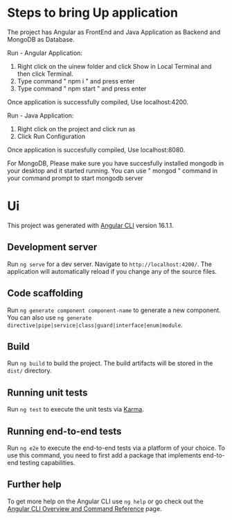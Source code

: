 # Steps to bring Up application

The project has Angular as FrontEnd and Java Application as Backend and MongoDB as Database. 

Run - Angular Application: 

1. Right click on the uinew folder and click Show in Local Terminal and then click Terminal.
2. Type command " npm i " and press enter
3. Type command " npm start " and press enter

Once application is successfully compiled, Use localhost:4200. 

Run - Java Application: 

1. Right click on the project and click run as
2. Click Run Configuration

Once application is succesfully compiled, Use localhost:8080. 

For MongoDB, Please make sure you have succesfully installed mongodb in your desktop and it started running. 
You can use " mongod " command in your command prompt to start mongodb server

# Ui

This project was generated with [Angular CLI](https://github.com/angular/angular-cli) version 16.1.1.

## Development server

Run `ng serve` for a dev server. Navigate to `http://localhost:4200/`. The application will automatically reload if you change any of the source files.

## Code scaffolding

Run `ng generate component component-name` to generate a new component. You can also use `ng generate directive|pipe|service|class|guard|interface|enum|module`.

## Build

Run `ng build` to build the project. The build artifacts will be stored in the `dist/` directory.

## Running unit tests

Run `ng test` to execute the unit tests via [Karma](https://karma-runner.github.io).

## Running end-to-end tests

Run `ng e2e` to execute the end-to-end tests via a platform of your choice. To use this command, you need to first add a package that implements end-to-end testing capabilities.

## Further help

To get more help on the Angular CLI use `ng help` or go check out the [Angular CLI Overview and Command Reference](https://angular.io/cli) page.
